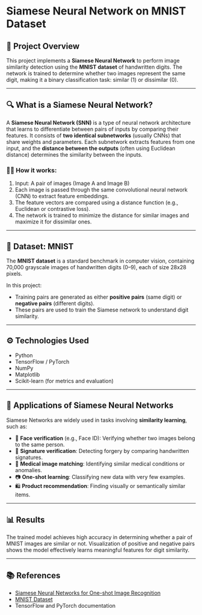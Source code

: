 # Siamese Neural Network on MNIST Dataset

## 🧠 Project Overview

This project implements a **Siamese Neural Network** to perform image similarity detection using the **MNIST dataset** of handwritten digits. The network is trained to determine whether two images represent the same digit, making it a binary classification task: similar (1) or dissimilar (0).

---

## 🔍 What is a Siamese Neural Network?

A **Siamese Neural Network (SNN)** is a type of neural network architecture that learns to differentiate between pairs of inputs by comparing their features. It consists of **two identical subnetworks** (usually CNNs) that share weights and parameters. Each subnetwork extracts features from one input, and the **distance between the outputs** (often using Euclidean distance) determines the similarity between the inputs.

### 👨‍🔬 How it works:
1. Input: A pair of images (Image A and Image B)
2. Each image is passed through the same convolutional neural network (CNN) to extract feature embeddings.
3. The feature vectors are compared using a distance function (e.g., Euclidean or contrastive loss).
4. The network is trained to minimize the distance for similar images and maximize it for dissimilar ones.

---

## 🧪 Dataset: MNIST

The **MNIST dataset** is a standard benchmark in computer vision, containing 70,000 grayscale images of handwritten digits (0–9), each of size 28x28 pixels.

In this project:
- Training pairs are generated as either **positive pairs** (same digit) or **negative pairs** (different digits).
- These pairs are used to train the Siamese network to understand digit similarity.

---

## ⚙️ Technologies Used

- Python
- TensorFlow / PyTorch
- NumPy
- Matplotlib
- Scikit-learn (for metrics and evaluation)

---



## 🎯 Applications of Siamese Neural Networks

Siamese Networks are widely used in tasks involving **similarity learning**, such as:

- 🔐 **Face verification** (e.g., Face ID): Verifying whether two images belong to the same person.
- 📄 **Signature verification**: Detecting forgery by comparing handwritten signatures.
- 🏥 **Medical image matching**: Identifying similar medical conditions or anomalies.
- 📷 **One-shot learning**: Classifying new data with very few examples.
- 🛍️ **Product recommendation**: Finding visually or semantically similar items.

---

## 📊 Results

The trained model achieves high accuracy in determining whether a pair of MNIST images are similar or not. Visualization of positive and negative pairs shows the model effectively learns meaningful features for digit similarity.

---


## 📚 References

- [Siamese Neural Networks for One-shot Image Recognition](https://www.cs.cmu.edu/~rsalakhu/papers/oneshot1.pdf)
- [MNIST Dataset](http://yann.lecun.com/exdb/mnist/)
- TensorFlow and PyTorch documentation
